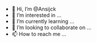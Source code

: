 - 👋 Hi, I’m @Ansijck
- 👀 I’m interested in ...
- 🌱 I’m currently learning ...
- 💞️ I’m looking to collaborate on ...
- 📫 How to reach me ...

<!---
Ansijck/Ansijck is a ✨ special ✨ repository because its `README.md` (this file) appears on your GitHub profile.
You can click the Preview link to take a look at your changes.
--->
